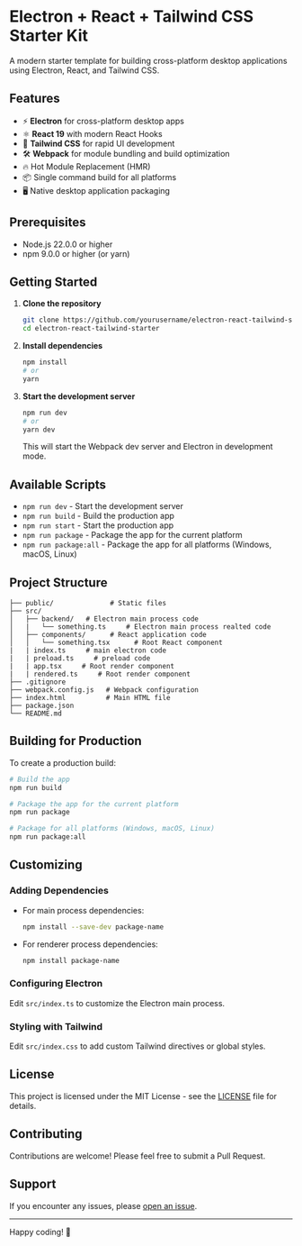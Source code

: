 # Electron + React + Tailwind CSS Starter Kit

A modern starter template for building cross-platform desktop applications using Electron, React, and Tailwind CSS.

## Features

- ⚡ **Electron** for cross-platform desktop apps
- ⚛️ **React 19** with modern React Hooks
- 🎨 **Tailwind CSS** for rapid UI development
- 🛠️ **Webpack** for module bundling and build optimization
- 🔥 Hot Module Replacement (HMR)
- 📦 Single command build for all platforms
- 🖥️ Native desktop application packaging

## Prerequisites

- Node.js 22.0.0 or higher
- npm 9.0.0 or higher (or yarn)

## Getting Started

1. **Clone the repository**
   ```bash
   git clone https://github.com/yourusername/electron-react-tailwind-starter.git
   cd electron-react-tailwind-starter
   ```

2. **Install dependencies**
   ```bash
   npm install
   # or
   yarn
   ```

3. **Start the development server**
   ```bash
   npm run dev
   # or
   yarn dev
   ```
   This will start the Webpack dev server and Electron in development mode.

## Available Scripts

- `npm run dev` - Start the development server
- `npm run build` - Build the production app
- `npm run start` - Start the production app
- `npm run package` - Package the app for the current platform
- `npm run package:all` - Package the app for all platforms (Windows, macOS, Linux)

## Project Structure

```
├── public/              # Static files
├── src/
│   ├── backend/   # Electron main process code
│   |   └── something.ts     # Electron main process realted code
│   ├── components/      # React application code
│   │   └── something.tsx      # Root React component
|   | index.ts     # main electron code
|   | preload.ts     # preload code
|   | app.tsx     # Root render component
|   | rendered.ts     # Root render component
├── .gitignore
├── webpack.config.js   # Webpack configuration
├── index.html          # Main HTML file
├── package.json
└── README.md
```

## Building for Production

To create a production build:

```bash
# Build the app
npm run build

# Package the app for the current platform
npm run package

# Package for all platforms (Windows, macOS, Linux)
npm run package:all
```

## Customizing

### Adding Dependencies

- For main process dependencies:
  ```bash
  npm install --save-dev package-name
  ```

- For renderer process dependencies:
  ```bash
  npm install package-name
  ```

### Configuring Electron

Edit `src/index.ts` to customize the Electron main process.

### Styling with Tailwind

Edit `src/index.css` to add custom Tailwind directives or global styles.

## License

This project is licensed under the MIT License - see the [LICENSE](LICENSE) file for details.

## Contributing

Contributions are welcome! Please feel free to submit a Pull Request.

## Support

If you encounter any issues, please [open an issue](https://github.com/yourusername/electron-react-tailwind-starter/issues).

---

Happy coding! 🚀
